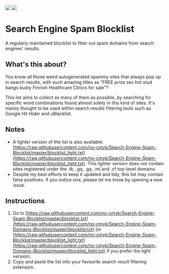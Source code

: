 <img src="https://img.shields.io/badge/Busted%20domains-186349-green"> <img src="https://img.shields.io/badge/Busted%20domains%20(Light)-92956-green">

# Search Engine Spam Blocklist
A regularly maintained blocklist to filter out spam domains from search engines' results.


## What's this about?
You know all those weird autogenerated spammy sites that always pop up in search results, with such amazing titles as "FREE prize sex hot stud bangs busty Finnish Healthcare Clinics for sale"?

This list aims to collect as many of them as possible, by searching for specific word combinations found almost solely in this kind of sites.
It's mainly thought to be used within search results filtering tools such as Google Hit Hider and uBlacklist.

## Notes
- A lighter version of the list is also available: [https://raw.githubusercontent.com/no-cmyk/Search-Engine-Spam-Blocklist/master/blocklist_light.txt](https://raw.githubusercontent.com/no-cmyk/Search-Engine-Spam-Blocklist/master/blocklist_light.txt).
This lighter version does not contain sites registered under the .tk, .gq, .ga, .ml and .cf top-level domains.
- Despite my best efforts to keep it updated and tidy, this list may contain false positives. If you notice one, please let me know by opening a new issue.

## Instructions
1. Go to [https://raw.githubusercontent.com/no-cmyk/Search-Engine-Spam-Blocklist/master/blocklist.txt](https://raw.githubusercontent.com/no-cmyk/Search-Engine-Spam-Domains-Blocklist/master/blocklist.txt) (or [https://raw.githubusercontent.com/no-cmyk/Search-Engine-Spam-Blocklist/master/blocklist_light.txt](https://raw.githubusercontent.com/no-cmyk/Search-Engine-Spam-Domains-Blocklist/master/blocklist_light.txt) if you prefer the light version).
2. Copy and paste the list into your favourite search result filtering extension.
